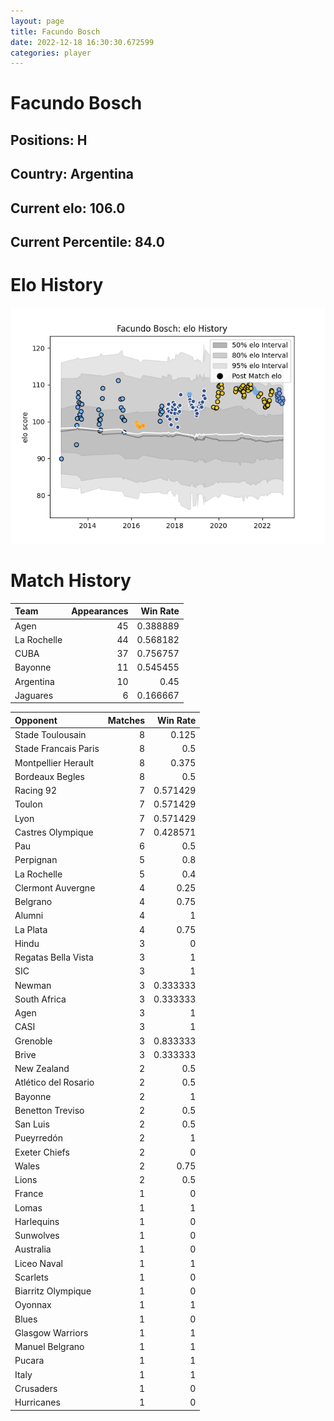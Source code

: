 ```yaml
---  
layout: page  
title: Facundo Bosch  
date: 2022-12-18 16:30:30.672599  
categories: player  
---
```

# Facundo Bosch

## Positions: H

## Country: Argentina

## Current elo: 106.0

## Current Percentile: 84.0

# Elo History


![elo history](history_FacundoBosch.png)
# Match History


| Team        |   Appearances |   Win Rate |
|:------------|--------------:|-----------:|
| Agen        |            45 |   0.388889 |
| La Rochelle |            44 |   0.568182 |
| CUBA        |            37 |   0.756757 |
| Bayonne     |            11 |   0.545455 |
| Argentina   |            10 |   0.45     |
| Jaguares    |             6 |   0.166667 |

| Opponent             |   Matches |   Win Rate |
|:---------------------|----------:|-----------:|
| Stade Toulousain     |         8 |   0.125    |
| Stade Francais Paris |         8 |   0.5      |
| Montpellier Herault  |         8 |   0.375    |
| Bordeaux Begles      |         8 |   0.5      |
| Racing 92            |         7 |   0.571429 |
| Toulon               |         7 |   0.571429 |
| Lyon                 |         7 |   0.571429 |
| Castres Olympique    |         7 |   0.428571 |
| Pau                  |         6 |   0.5      |
| Perpignan            |         5 |   0.8      |
| La Rochelle          |         5 |   0.4      |
| Clermont Auvergne    |         4 |   0.25     |
| Belgrano             |         4 |   0.75     |
| Alumni               |         4 |   1        |
| La Plata             |         4 |   0.75     |
| Hindu                |         3 |   0        |
| Regatas Bella Vista  |         3 |   1        |
| SIC                  |         3 |   1        |
| Newman               |         3 |   0.333333 |
| South Africa         |         3 |   0.333333 |
| Agen                 |         3 |   1        |
| CASI                 |         3 |   1        |
| Grenoble             |         3 |   0.833333 |
| Brive                |         3 |   0.333333 |
| New Zealand          |         2 |   0.5      |
| Atlético del Rosario |         2 |   0.5      |
| Bayonne              |         2 |   1        |
| Benetton Treviso     |         2 |   0.5      |
| San Luis             |         2 |   0.5      |
| Pueyrredón           |         2 |   1        |
| Exeter Chiefs        |         2 |   0        |
| Wales                |         2 |   0.75     |
| Lions                |         2 |   0.5      |
| France               |         1 |   0        |
| Lomas                |         1 |   1        |
| Harlequins           |         1 |   0        |
| Sunwolves            |         1 |   0        |
| Australia            |         1 |   0        |
| Liceo Naval          |         1 |   1        |
| Scarlets             |         1 |   0        |
| Biarritz Olympique   |         1 |   0        |
| Oyonnax              |         1 |   1        |
| Blues                |         1 |   0        |
| Glasgow Warriors     |         1 |   1        |
| Manuel Belgrano      |         1 |   1        |
| Pucara               |         1 |   1        |
| Italy                |         1 |   1        |
| Crusaders            |         1 |   0        |
| Hurricanes           |         1 |   0        |